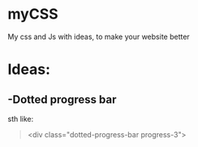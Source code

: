 # myCSS
My css and Js with ideas, to make your website better  
# Ideas:  
## -Dotted progress bar  
sth like:  
> \<div class="dotted-progress-bar progress-3"\>

